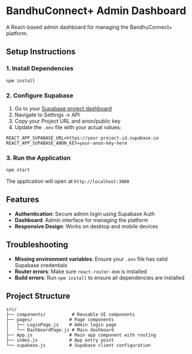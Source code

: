 # BandhuConnect+ Admin Dashboard

A React-based admin dashboard for managing the BandhuConnect+ platform.

## Setup Instructions

### 1. Install Dependencies
```bash
npm install
```

### 2. Configure Supabase
1. Go to your [Supabase project dashboard](https://supabase.com/dashboard)
2. Navigate to Settings → API
3. Copy your Project URL and anon/public key
4. Update the `.env` file with your actual values:

```env
REACT_APP_SUPABASE_URL=https://your-project-id.supabase.co
REACT_APP_SUPABASE_ANON_KEY=your-anon-key-here
```

### 3. Run the Application
```bash
npm start
```

The application will open at `http://localhost:3000`

## Features

- **Authentication**: Secure admin login using Supabase Auth
- **Dashboard**: Admin interface for managing the platform
- **Responsive Design**: Works on desktop and mobile devices

## Troubleshooting

- **Missing environment variables**: Ensure your `.env` file has valid Supabase credentials
- **Router errors**: Make sure `react-router-dom` is installed
- **Build errors**: Run `npm install` to ensure all dependencies are installed

## Project Structure

```
src/
├── components/          # Reusable UI components
├── pages/              # Page components
│   ├── LoginPage.js    # Admin login page
│   └── DashboardPage.js # Main dashboard
├── App.js              # Main app component with routing
├── index.js            # App entry point
└── supabase.js         # Supabase client configuration
```
